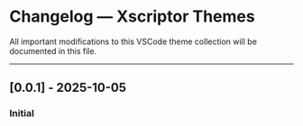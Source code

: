 # Changelog — Xscriptor Themes

All important modifications to this VSCode theme collection will be documented in this file.

---

## [0.0.1] - 2025-10-05
### Initial
